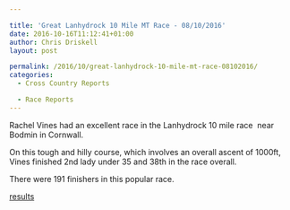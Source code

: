 ```yaml
---

title: 'Great Lanhydrock 10 Mile MT Race - 08/10/2016'
date: 2016-10-16T11:12:41+01:00
author: Chris Driskell
layout: post

permalink: /2016/10/great-lanhydrock-10-mile-mt-race-08102016/
categories:
  - Cross Country Reports

  - Race Reports
---
```

Rachel Vines had an excellent race in the Lanhydrock 10 mile race  near Bodmin in Cornwall.

On this tough and hilly course, which involves an overall ascent of 1000ft, Vines finished 2nd lady under 35 and 38th in the race overall.

There were 191 finishers in this popular race.

[results](http://www.runbritainrankings.com/results/results.aspx?meetingid=171391)

&nbsp;